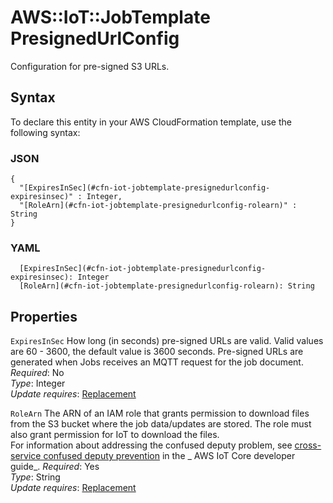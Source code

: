 # AWS::IoT::JobTemplate PresignedUrlConfig<a name="aws-properties-iot-jobtemplate-presignedurlconfig"></a>

Configuration for pre\-signed S3 URLs\.

## Syntax<a name="aws-properties-iot-jobtemplate-presignedurlconfig-syntax"></a>

To declare this entity in your AWS CloudFormation template, use the following syntax:

### JSON<a name="aws-properties-iot-jobtemplate-presignedurlconfig-syntax.json"></a>

```
{
  "[ExpiresInSec](#cfn-iot-jobtemplate-presignedurlconfig-expiresinsec)" : Integer,
  "[RoleArn](#cfn-iot-jobtemplate-presignedurlconfig-rolearn)" : String
}
```

### YAML<a name="aws-properties-iot-jobtemplate-presignedurlconfig-syntax.yaml"></a>

```
  [ExpiresInSec](#cfn-iot-jobtemplate-presignedurlconfig-expiresinsec): Integer
  [RoleArn](#cfn-iot-jobtemplate-presignedurlconfig-rolearn): String
```

## Properties<a name="aws-properties-iot-jobtemplate-presignedurlconfig-properties"></a>

`ExpiresInSec` <a name="cfn-iot-jobtemplate-presignedurlconfig-expiresinsec"></a>
How long \(in seconds\) pre\-signed URLs are valid\. Valid values are 60 \- 3600, the default value is 3600 seconds\. Pre\-signed URLs are generated when Jobs receives an MQTT request for the job document\.  
_Required_: No  
_Type_: Integer  
_Update requires_: [Replacement](https://docs.aws.amazon.com/AWSCloudFormation/latest/UserGuide/using-cfn-updating-stacks-update-behaviors.html#update-replacement)

`RoleArn` <a name="cfn-iot-jobtemplate-presignedurlconfig-rolearn"></a>
The ARN of an IAM role that grants permission to download files from the S3 bucket where the job data/updates are stored\. The role must also grant permission for IoT to download the files\.  
For information about addressing the confused deputy problem, see [cross\-service confused deputy prevention](https://docs.aws.amazon.com/iot/latest/developerguide/cross-service-confused-deputy-prevention.html) in the _ AWS IoT Core developer guide_\.
_Required_: Yes  
_Type_: String  
_Update requires_: [Replacement](https://docs.aws.amazon.com/AWSCloudFormation/latest/UserGuide/using-cfn-updating-stacks-update-behaviors.html#update-replacement)
